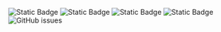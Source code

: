 ![Static Badge](https://img.shields.io/badge/blacklists-60-000000) ![Static Badge](https://img.shields.io/badge/blacklisted-2880502-cc0000) ![Static Badge](https://img.shields.io/badge/whitelisted-2242-00CC00) ![Static Badge](https://img.shields.io/badge/streaming_blacklist-28106-000000) ![GitHub issues](https://img.shields.io/github/issues/fabriziosalmi/blacklists)
